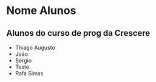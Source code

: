 # Nome Alunos

## Alunos do curso de prog da Crescere

- Thiago Augusto
- João
- Sergio
- Teste
- Rafa Simas
